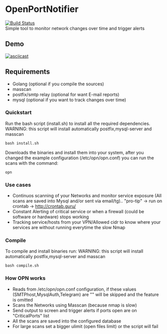 # OpenPortNotifier
[![Build Status](https://travis-ci.org/fnzv/OpenPortNotifier.svg?branch=master)](https://travis-ci.org/fnzv/OpenPortNotifier) <br>
Simple tool to monitor network changes over time and trigger alerts

## Demo
[![asciicast](https://asciinema.org/a/cUL1ksv8JaNrZvM2PgNUjyuyj.png)](https://asciinema.org/a/cUL1ksv8JaNrZvM2PgNUjyuyj)

## Requirements

- Golang (optional if you compile the sources)
- masscan 
- postfix/smtp relay (optional for want E-mail reports)
- mysql (optional if you want to track changes over time)


### Quickstart

Run the bash script (install.sh) to install all the required dependencies.
WARNING: this script will install automatically postfix,mysql-server and masscan

```bash install.sh```

Downloads the binaries and install them into your system, after you changed the example configuration (/etc/opn/opn.conf) you can run the scans with the command:

```opn```

### Use cases
- Continuos scanning of your Networks and monitor service exposure (All scans are saved into Mysql and/or sent via email/tg).. "pro-tip" -> run on crontab -> http://crontab.guru/
- Constant Alerting of critical service or when a firewall (could be software or hardware) stops working
- Tracking service/hosts from your VPN/Allowed cidr to know where your services are without running everytime the slow Nmap 

### Compile

To compile and install binaries run: 
WARNING: this script will install automatically postfix,mysql-server and masscan

```bash compile.sh```

### How OPN works
- Reads from /etc/opn/opn.conf configuration, if these values (SMTPhost,MysqlAuth,Telegram) are "" will be skipped and the feature is omitted
- Scans the Networks using Masscan (because nmap is slow)
- Send output to screen and trigger alerts if ports open are on "CriticalPorts" list
- All the scans are saved into the configured database 
- For large scans set a bigger ulimit (open files limit) or the script will fail

